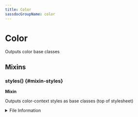```yaml
---
title: Color
sassdocGroupName: color
---
```



# Color

<div class="type-large">

Outputs color base classes

</div>



## Mixins




<div class="sassdoc-item-header">

###  styles() {#mixin-styles}

  <div class="sassdoc-item-header__labels">
    <span class="tag tag--primary"><strong>Mixin</strong></span>
  </div>

</div>

  

Outputs color-context styles as base classes (top of stylesheet)
    
    


<details>
  <summary>File Information</summary>
  
- **File:** _color.scss
- **Group:** color
- **Type:** mixin
- **Lines (comments):** 9-9
- **Lines (code):** 11-14

</details>

    
  
  